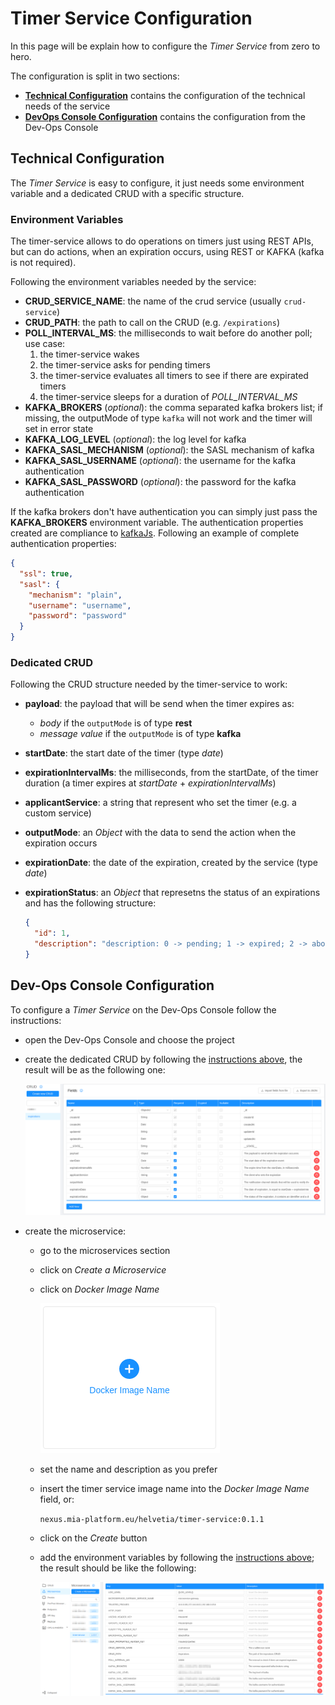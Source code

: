 # Timer Service Configuration

In this page will be explain how to configure the _Timer Service_ from zero to hero.

The configuration is split in two sections:

- [**Technical Configuration**](#technical-configuration) contains the configuration of the technical needs of the service
- [**DevOps Console Configuration**](#dev-ops-console-configuration) contains the configuration from the Dev-Ops Console

## Technical Configuration

The _Timer Service_ is easy to configure, it just needs some environment variable and a dedicated CRUD with a specific structure.

### Environment Variables

The timer-service allows to do operations on timers just using REST APIs, but can do actions, when an expiration occurs, using REST or KAFKA (kafka is not required).

Following the environment variables needed by the service:

- **CRUD_SERVICE_NAME**: the name of the crud service (usually `crud-service`)
- **CRUD_PATH**: the path to call on the CRUD (e.g. `/expirations`)
- **POLL_INTERVAL_MS**: the milliseconds to wait before do another poll; use case:
    1. the timer-service wakes
    2. the timer-service asks for pending timers
    3. the timer-service evaluates all timers to see if there are expirated timers
    4. the timer-service sleeps for a duration of *POLL_INTERVAL_MS*
- **KAFKA_BROKERS** (*optional*): the comma separated kafka brokers list; if missing, the outputMode of type `kafka` will not work and the timer will set in error state
- **KAFKA_LOG_LEVEL** (*optional*): the log level for kafka
- **KAFKA_SASL_MECHANISM** (*optional*): the SASL mechanism of kafka
- **KAFKA_SASL_USERNAME** (*optional*): the username for the kafka authentication
- **KAFKA_SASL_PASSWORD** (*optional*): the password for the kafka authentication

If the kafka brokers don't have authentication you can simply just pass the **KAFKA_BROKERS** environment variable.
The authentication properties created are compliance to [kafkaJs](https://kafka.js.org/).
Following an example of complete authentication properties:

```json
{
  "ssl": true,
  "sasl": {
    "mechanism": "plain",
    "username": "username",
    "password": "password"
  }
}
```

### Dedicated CRUD

Following the CRUD structure needed by the timer-service to work:

- **payload**: the payload that will be send when the timer expires as:
    - *body* if the `outputMode` is of type **rest**
    - *message value* if the `outputMode` is of type **kafka**
- **startDate**: the start date of the timer (type *date*)
- **expirationIntervalMs**: the milliseconds, from the startDate, of the timer duration (a timer expires at *startDate* + *expirationIntervalMs*)
- **applicantService**: a string that represent who set the timer (e.g. a custom service)
- **outputMode**: an *Object* with the data to send the action when the expiration occurs
- **expirationDate**: the date of the expiration, created by the service (type *date*)
- **expirationStatus**: an *Object* that represetns the status of an expirations and has the following structure:

    ```json
    {
      "id": 1,
      "description": "description: 0 -> pending; 1 -> expired; 2 -> aborted; 3 -> error"
    }
    ```

## Dev-Ops Console Configuration

To configure a _Timer Service_ on the Dev-Ops Console follow the instructions:

- open the Dev-Ops Console and choose the project
- create the dedicated CRUD by following the [instructions above](#dedicated-crud), the result will be as the following one:

    [![alt_image](img/CRUD_expirations.png)](img/CRUD_expirations.png)

- create the microservice:
    - go to the microservices section
    - click on _Create a Microservice_
    - click on _Docker Image Name_

        [![alt_image](img/Microservices_Docker_image_name.png)](img/Microservices_Docker_image_name.png)

    - set the name and description as you prefer
    - insert the timer service image name into the _Docker Image Name_ field, or:

        `nexus.mia-platform.eu/helvetia/timer-service:0.1.1`

    - click on the _Create_ button
    - add the environment variables by following the [instructions above](#environment-variables); the result should be like the following:

        [![alt_image](img/Microservices_environment_variables.png)](img/Microservices_environment_variables.png)
